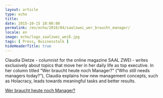 ```yaml
---
layout: article
type: echo
title:
date: 2015-10-15 18:00:08
permalink: /en/echo/2016/04/saalzwei_wer_braucht_manager/
locale: en
image: echo/logo_saalzwei_weiß.jpg
tags: [ Press, Businesstalk ]
hideHeaderTitle: true
---
```


Claudia Dietze - columnist for the online magazine SAAL ZWEI - writes exclusively about topics that move her in her daily life as top executive. In her column titled “Wer braucht heute noch Manager?” (“Who still needs managers today?”), Claudia explains how new management concepts, such as Holacracy, leads towards meaningful tasks and better results.

[Wer braucht heute noch Manager?](http://www.saalzwei.de/management-kolumne/artikel/?tx_ttnews%5Btt_news%5D=788&cHash=7ca7f91fcd77cc3a0ee8d08ad36e9b0f)